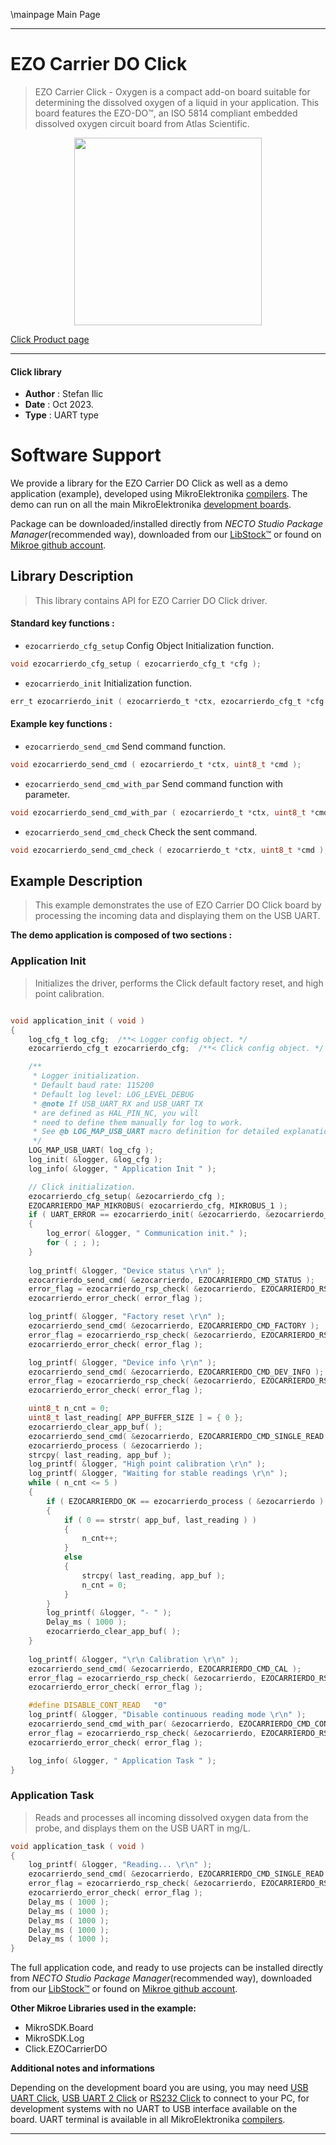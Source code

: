 \mainpage Main Page

---
# EZO Carrier DO Click

> EZO Carrier Click - Oxygen is a compact add-on board suitable for determining the dissolved oxygen of a liquid in your application. This board features the EZO-DO™, an ISO 5814 compliant embedded dissolved oxygen circuit board from Atlas Scientific.

<p align="center">
  <img src="https://download.mikroe.com/images/click_for_ide/ezocarrierdo_click.png" height=300px>
</p>

[Click Product page](https://www.mikroe.com/ezo-carrier-click-oxygen)

---


#### Click library

- **Author**        : Stefan Ilic
- **Date**          : Oct 2023.
- **Type**          : UART type


# Software Support

We provide a library for the EZO Carrier DO Click
as well as a demo application (example), developed using MikroElektronika
[compilers](https://www.mikroe.com/necto-studio).
The demo can run on all the main MikroElektronika [development boards](https://www.mikroe.com/development-boards).

Package can be downloaded/installed directly from *NECTO Studio Package Manager*(recommended way), downloaded from our [LibStock&trade;](https://libstock.mikroe.com) or found on [Mikroe github account](https://github.com/MikroElektronika/mikrosdk_click_v2/tree/master/clicks).

## Library Description

> This library contains API for EZO Carrier DO Click driver.

#### Standard key functions :

- `ezocarrierdo_cfg_setup` Config Object Initialization function.
```c
void ezocarrierdo_cfg_setup ( ezocarrierdo_cfg_t *cfg );
```

- `ezocarrierdo_init` Initialization function.
```c
err_t ezocarrierdo_init ( ezocarrierdo_t *ctx, ezocarrierdo_cfg_t *cfg );
```

#### Example key functions :

- `ezocarrierdo_send_cmd` Send command function.
```c
void ezocarrierdo_send_cmd ( ezocarrierdo_t *ctx, uint8_t *cmd );
```

- `ezocarrierdo_send_cmd_with_par` Send command function with parameter.
```c
void ezocarrierdo_send_cmd_with_par ( ezocarrierdo_t *ctx, uint8_t *cmd, uint8_t *param_buf );
```

- `ezocarrierdo_send_cmd_check` Check the sent command.
```c
void ezocarrierdo_send_cmd_check ( ezocarrierdo_t *ctx, uint8_t *cmd );
```

## Example Description

> This example demonstrates the use of EZO Carrier DO Click board by processing
  the incoming data and displaying them on the USB UART.

**The demo application is composed of two sections :**

### Application Init

> Initializes the driver, performs the Click default factory reset, and high point calibration.

```c

void application_init ( void ) 
{
    log_cfg_t log_cfg;  /**< Logger config object. */
    ezocarrierdo_cfg_t ezocarrierdo_cfg;  /**< Click config object. */

    /** 
     * Logger initialization.
     * Default baud rate: 115200
     * Default log level: LOG_LEVEL_DEBUG
     * @note If USB_UART_RX and USB_UART_TX 
     * are defined as HAL_PIN_NC, you will 
     * need to define them manually for log to work. 
     * See @b LOG_MAP_USB_UART macro definition for detailed explanation.
     */
    LOG_MAP_USB_UART( log_cfg );
    log_init( &logger, &log_cfg );
    log_info( &logger, " Application Init " );

    // Click initialization.
    ezocarrierdo_cfg_setup( &ezocarrierdo_cfg );
    EZOCARRIERDO_MAP_MIKROBUS( ezocarrierdo_cfg, MIKROBUS_1 );
    if ( UART_ERROR == ezocarrierdo_init( &ezocarrierdo, &ezocarrierdo_cfg ) ) 
    {
        log_error( &logger, " Communication init." );
        for ( ; ; );
    }
    
    log_printf( &logger, "Device status \r\n" );
    ezocarrierdo_send_cmd( &ezocarrierdo, EZOCARRIERDO_CMD_STATUS );
    error_flag = ezocarrierdo_rsp_check( &ezocarrierdo, EZOCARRIERDO_RSP_OK );
    ezocarrierdo_error_check( error_flag );

    log_printf( &logger, "Factory reset \r\n" );
    ezocarrierdo_send_cmd( &ezocarrierdo, EZOCARRIERDO_CMD_FACTORY );
    error_flag = ezocarrierdo_rsp_check( &ezocarrierdo, EZOCARRIERDO_RSP_READY );
    ezocarrierdo_error_check( error_flag );

    log_printf( &logger, "Device info \r\n" );
    ezocarrierdo_send_cmd( &ezocarrierdo, EZOCARRIERDO_CMD_DEV_INFO );
    error_flag = ezocarrierdo_rsp_check( &ezocarrierdo, EZOCARRIERDO_RSP_OK );
    ezocarrierdo_error_check( error_flag );

    uint8_t n_cnt = 0;
    uint8_t last_reading[ APP_BUFFER_SIZE ] = { 0 };
    ezocarrierdo_clear_app_buf( );
    ezocarrierdo_send_cmd( &ezocarrierdo, EZOCARRIERDO_CMD_SINGLE_READ );
    ezocarrierdo_process ( &ezocarrierdo );
    strcpy( last_reading, app_buf );
    log_printf( &logger, "High point calibration \r\n" );
    log_printf( &logger, "Waiting for stable readings \r\n" );
    while ( n_cnt <= 5 )
    {
        if ( EZOCARRIERDO_OK == ezocarrierdo_process ( &ezocarrierdo ) )
        {  
            if ( 0 == strstr( app_buf, last_reading ) )
            {
                n_cnt++;
            }
            else
            {
                strcpy( last_reading, app_buf );
                n_cnt = 0;
            }
        }
        log_printf( &logger, "- " );
        Delay_ms ( 1000 );
        ezocarrierdo_clear_app_buf( );
    }
    
    log_printf( &logger, "\r\n Calibration \r\n" );
    ezocarrierdo_send_cmd( &ezocarrierdo, EZOCARRIERDO_CMD_CAL );
    error_flag = ezocarrierdo_rsp_check( &ezocarrierdo, EZOCARRIERDO_RSP_OK );
    ezocarrierdo_error_check( error_flag );

    #define DISABLE_CONT_READ   "0"
    log_printf( &logger, "Disable continuous reading mode \r\n" );
    ezocarrierdo_send_cmd_with_par( &ezocarrierdo, EZOCARRIERDO_CMD_CONT_READ, DISABLE_CONT_READ );
    error_flag = ezocarrierdo_rsp_check( &ezocarrierdo, EZOCARRIERDO_RSP_OK );
    ezocarrierdo_error_check( error_flag );

    log_info( &logger, " Application Task " );
}

```

### Application Task

> Reads and processes all incoming dissolved oxygen data from the probe, and displays them on the USB UART in mg/L.

```c
void application_task ( void ) 
{
    log_printf( &logger, "Reading... \r\n" );
    ezocarrierdo_send_cmd( &ezocarrierdo, EZOCARRIERDO_CMD_SINGLE_READ );
    error_flag = ezocarrierdo_rsp_check( &ezocarrierdo, EZOCARRIERDO_RSP_OK );
    ezocarrierdo_error_check( error_flag );
    Delay_ms ( 1000 );
    Delay_ms ( 1000 );
    Delay_ms ( 1000 );
    Delay_ms ( 1000 );
    Delay_ms ( 1000 );
}
```

The full application code, and ready to use projects can be installed directly from *NECTO Studio Package Manager*(recommended way), downloaded from our [LibStock&trade;](https://libstock.mikroe.com) or found on [Mikroe github account](https://github.com/MikroElektronika/mikrosdk_click_v2/tree/master/clicks).

**Other Mikroe Libraries used in the example:**

- MikroSDK.Board
- MikroSDK.Log
- Click.EZOCarrierDO

**Additional notes and informations**

Depending on the development board you are using, you may need
[USB UART Click](https://www.mikroe.com/usb-uart-click),
[USB UART 2 Click](https://www.mikroe.com/usb-uart-2-click) or
[RS232 Click](https://www.mikroe.com/rs232-click) to connect to your PC, for
development systems with no UART to USB interface available on the board. UART
terminal is available in all MikroElektronika
[compilers](https://shop.mikroe.com/compilers).

---
